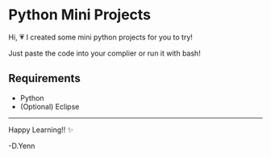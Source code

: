 # Python Mini Projects


Hi, 💗 I created some mini python projects for you to try! 

Just paste the code into your complier or run it with bash! 


## Requirements

- Python
- (Optional) Eclipse

---
Happy Learning!! ✨

-D.Yenn


